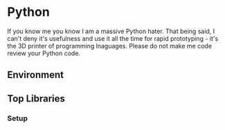 # Python
If you know me you know I am a massive Python hater. That being said, I can't deny it's usefulness and use it all the time for rapid prototyping - it's the 3D printer of programming lnaguages. Please do not make me code review your Python code.

## Environment

## Top Libraries

### Setup